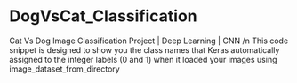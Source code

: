 # DogVsCat_Classification
Cat Vs Dog Image Classification Project | Deep Learning | CNN /n
This code snippet is designed to show you the class names that Keras automatically assigned to the integer labels (0 and 1) when it loaded your images using image_dataset_from_directory
